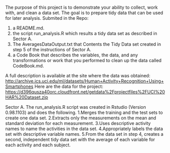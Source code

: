 The purpose of this project is to demonstrate your ability to collect, work with, and clean a data set. 
The goal is to prepare tidy data that can be used for later analysis. 
Submited in the Repo: 
1) a README.md. 
2) the script run_analysis.R which results a tidy data set as described in Sector A.
3) The AveragesDataOutput.txt that Contents the Tidy Data set created in step 5 of the instructions of Sector A.
4) a Code Book that describes the variables, the data, and any transformations or work that you performed to clean up the data called CodeBook.md. 

A full description is available at the site where the data was obtained:
http://archive.ics.uci.edu/ml/datasets/Human+Activity+Recognition+Using+Smartphones
Here are the data for the project:
https://d396qusza40orc.cloudfront.net/getdata%2Fprojectfiles%2FUCI%20HAR%20Dataset.zip

 Sector A. The run_analysis.R script was created in Rstudio (Version 0.98.1103) and does the following. 
    1.Merges the training and the test sets to create one data set.
    2.Extracts only the measurements on the mean and standard deviation for each measurement.
    3.Uses descriptive activity names to name the activities in the data set.
    4.Appropriately labels the data set with descriptive variable names.
    5.From the data set in step 4, creates a second, independent tidy data set with the average of each variable for each       activity and each subject.
